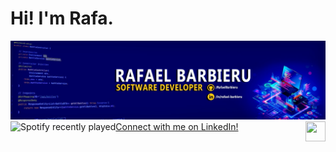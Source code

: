 <h1>Hi! I'm Rafa.</h1>

<div>
  <img src="https://github.com/RafaelBarbieru/RafaelBarbieru/blob/main/1673702086148.jfif" alt="Banner">
</div>

<img align="left" src="https://spotify-recently-played-readme.vercel.app/api?user=t2pgcbpsdn8oxevpfm4ppjvxo&count=3&unique=true" alt="Spotify recently played">

<a href="https://www.linkedin.com/in/rafael-barbieru/">
  Connect with me on LinkedIn! <img align="right" height="32" width="32" src="https://cdn.simpleicons.org/linkedin" target="_blank">
</a>
